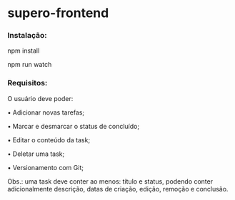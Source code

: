 # supero-frontend

### Instalação:

npm install

npm run watch


### Requisitos:

O usuário deve poder:

• Adicionar novas tarefas;

• Marcar e desmarcar o status de concluído;

• Editar o conteúdo da task;

• Deletar uma task;

• Versionamento com Git;

Obs.: uma task deve conter ao menos: título e status, podendo conter adicionalmente descrição, datas de
criação, edição, remoção e conclusão.
